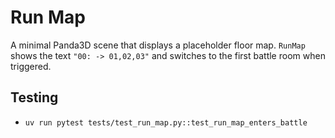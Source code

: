 # Run Map

A minimal Panda3D scene that displays a placeholder floor map.
`RunMap` shows the text `"00: -> 01,02,03"` and switches to the
first battle room when triggered.

## Testing
- `uv run pytest tests/test_run_map.py::test_run_map_enters_battle`
